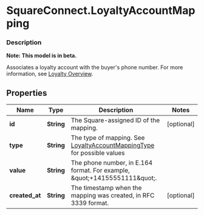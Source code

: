 # SquareConnect.LoyaltyAccountMapping

### Description
**Note: This model is in beta.**

Associates a loyalty account with the buyer's phone number. For more information, see  [Loyalty Overview](/docs/loyalty/overview).

## Properties
Name | Type | Description | Notes
------------ | ------------- | ------------- | -------------
**id** | **String** | The Square-assigned ID of the mapping. | [optional] 
**type** | **String** | The type of mapping. See [LoyaltyAccountMappingType](#type-loyaltyaccountmappingtype) for possible values | 
**value** | **String** | The phone number, in E.164 format. For example, \&quot;+14155551111\&quot;. | 
**created_at** | **String** | The timestamp when the mapping was created, in RFC 3339 format. | [optional] 


